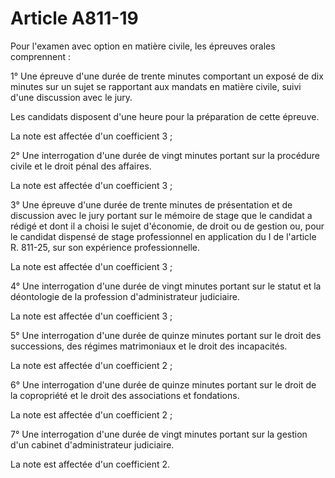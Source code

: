# Article A811-19

Pour l'examen avec option en matière civile, les épreuves orales comprennent :

1° Une épreuve d'une durée de trente minutes comportant un exposé de dix minutes sur un sujet se rapportant aux mandats en matière civile, suivi d'une discussion avec le jury.

Les candidats disposent d'une heure pour la préparation de cette épreuve.

La note est affectée d'un coefficient 3 ;

2° Une interrogation d'une durée de vingt minutes portant sur la procédure civile et le droit pénal des affaires.

La note est affectée d'un coefficient 3 ;

3° Une épreuve d'une durée de trente minutes de présentation et de discussion avec le jury portant sur le mémoire de stage que le candidat a rédigé et dont il a choisi le sujet d'économie, de droit ou de gestion ou, pour le candidat dispensé de stage professionnel en application du I de l'article R. 811-25, sur son expérience professionnelle.

La note est affectée d'un coefficient 3 ;

4° Une interrogation d'une durée de vingt minutes portant sur le statut et la déontologie de la profession d'administrateur judiciaire.

La note est affectée d'un coefficient 3 ;

5° Une interrogation d'une durée de quinze minutes portant sur le droit des successions, des régimes matrimoniaux et le droit des incapacités.

La note est affectée d'un coefficient 2 ;

6° Une interrogation d'une durée de quinze minutes portant sur le droit de la copropriété et le droit des associations et fondations.

La note est affectée d'un coefficient 2 ;

7° Une interrogation d'une durée de vingt minutes portant sur la gestion d'un cabinet d'administrateur judiciaire.

La note est affectée d'un coefficient 2.
